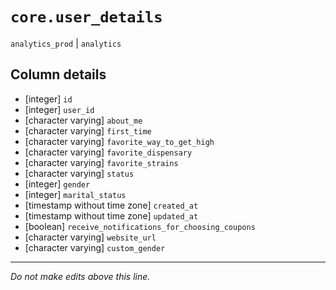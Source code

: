 # `core.user_details`
`analytics_prod` | `analytics`

## Column details
* [integer]   `id`
* [integer]   `user_id`
* [character varying] `about_me`
* [character varying] `first_time`
* [character varying] `favorite_way_to_get_high`
* [character varying] `favorite_dispensary`
* [character varying] `favorite_strains`
* [character varying] `status`
* [integer]   `gender`
* [integer]   `marital_status`
* [timestamp without time zone] `created_at`
* [timestamp without time zone] `updated_at`
* [boolean]   `receive_notifications_for_choosing_coupons`
* [character varying] `website_url`
* [character varying] `custom_gender`

-------------------------------------------------------------------------------
*Do not make edits above this line.*
